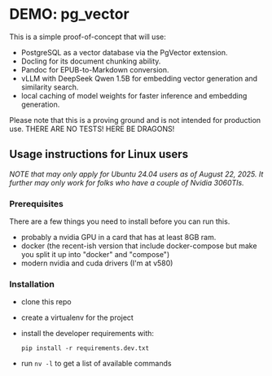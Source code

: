 # DEMO: pg_vector

This is a simple proof-of-concept that will use:

* PostgreSQL as a vector database via the PgVector extension.
* Docling for its document chunking ability.
* Pandoc for EPUB-to-Markdown conversion.
* vLLM with DeepSeek Qwen 1.5B for embedding vector generation and
  similarity search.
* local caching of model weights for faster inference and embedding
  generation.

Please note that this is a proving ground and is not intended for
production use.  THERE ARE NO TESTS!  HERE BE DRAGONS!

## Usage instructions for Linux users
_NOTE that may only apply for Ubuntu 24.04 users as of August 22, 2025.  It
further may only work for folks who have a couple of Nvidia 3060TIs._

### Prerequisites
There are a few things you need to install before you can run this.
* probably a nvidia GPU in a card that has at least 8GB ram.
* docker (the recent-ish version that include docker-compose but make
  you split it up into "docker" and "compose")
* modern nvidia and cuda drivers (I'm at v580)

### Installation
* clone this repo
* create a virtualenv for the project
* install the developer requirements with:

  ```pip install -r requirements.dev.txt```

* run `nv -l` to get a list of available commands

